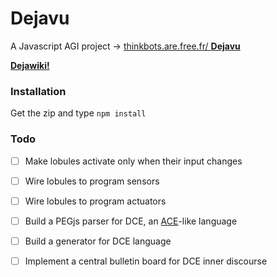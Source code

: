 # Dejavu

A Javascript AGI project → [thinkbots.are.free.fr/ **Dejavu**](http://thinkbots.are.free.fr/Dejavu/)

**[Dejawiki!](https://github.com/ThinkbotsAreFree/Dejavu/wiki)**

### Installation

Get the zip and type `npm install`

### Todo

- [ ] Make lobules activate only when their input changes
- [ ] Wire lobules to program sensors
- [ ] Wire lobules to program actuators
- [ ] Build a PEGjs parser for DCE, an [ACE](http://attempto.ifi.uzh.ch/site/resources/)-like language
- [ ] Build a generator for DCE language
- [ ] Implement a central bulletin board for DCE inner discourse

